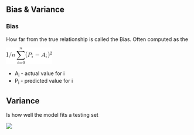 ## Bias & Variance

### Bias

How far from the true relationship is called the Bias. Often computed as the 

![](images/bias.png)

* A<sub>i</sub> - actual value for i
* P<sub>i</sub> - predicted value for i


## Variance

Is how well the model fits a testing set

![](images/variance.png)
